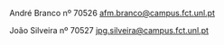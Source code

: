 André Branco nº 70526 afm.branco@campus.fct.unl.pt

João Silveira nº 70527 jpg.silveira@campus.fct.unl.pt
